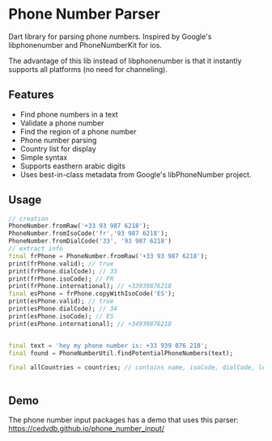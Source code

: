 # Phone Number Parser

Dart library for parsing phone numbers. Inspired by Google's libphonenumber and PhoneNumberKit for ios.

The advantage of this lib instead of libphonenumber is that it instantly supports all platforms (no need for channeling).


## Features

 - Find phone numbers in a text
 - Validate a phone number
 - Find the region of a phone number
 - Phone number parsing
 - Country list for display
 - Simple syntax
 - Supports easthern arabic digits
 - Uses best-in-class metadata from Google's libPhoneNumber project. 


## Usage

```dart
// creation
PhoneNumber.fromRaw('+33 93 987 6218');
PhoneNumber.fromIsoCode('fr','93 987 6218');
PhoneNumber.fromDialCode('33', '93 987 6218')
// extract info
final frPhone = PhoneNumber.fromRaw('+33 93 987 6218');
print(frPhone.valid); // true
print(frPhone.dialCode); // 33
print(frPhone.isoCode); // FR
print(frPhone.international); // +33939876218
final esPhone = frPhone.copyWithIsoCode('ES');
print(esPhone.valid); // true
print(esPhone.dialCode); // 34
print(esPhone.isoCode); // ES
print(esPhone.international); // +34939876218


final text = 'hey my phone number is: +33 939 876 218';
final found = PhoneNumberUtil.findPotentialPhoneNumbers(text);

final allCountries = countries; // contains name, isoCode, dialCode, leading digits, etc
 
```

## Demo

The phone number input packages has a demo that uses this parser: https://cedvdb.github.io/phone_number_input/

